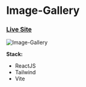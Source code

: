# Image-Gallery

### [Live Site](image-gallery-image-gallery-lkn5.vercel.app)

![Image-Gallery](https://i.ibb.co/Vv15GFk/Image-Gallery.jpg)

**Stack:**

- ReactJS
- Tailwind
- Vite
